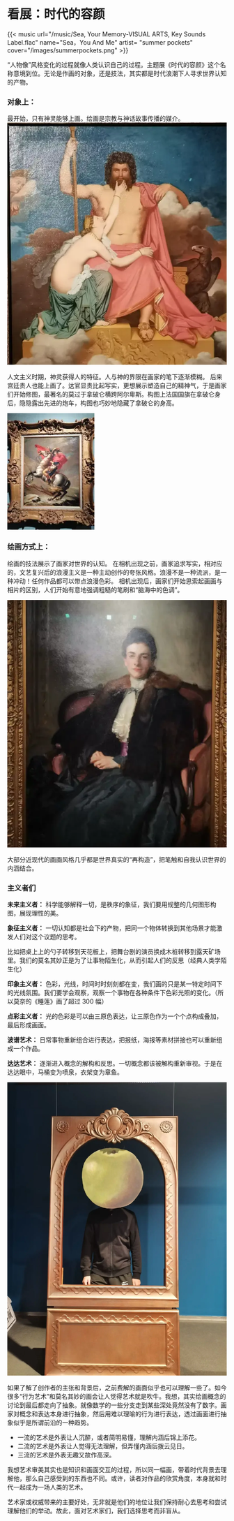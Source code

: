 # 看展：时代的容颜


{{< music url="/music/Sea, Your Memory-VISUAL ARTS, Key Sounds Label.flac" name="Sea，You And Me" artist= "summer pockets" cover="/images/summerpockets.png" >}} 



“人物像”风格变化的过程就像人类认识自己的过程。主题展《时代的容颜》这个名称意境到位。无论是作画的对象，还是技法，其实都是时代浪潮下人寻求世界认知的产物。

### 对象上：

最开始，只有神灵能够上画。绘画是宗教与神话故事传播的媒介。
![绘画是宗教与神话故事传播的媒介](/img/看展：时代的容颜.zh-cn-20240523104952423.webp)

人文主义时期，神灵获得人的特征。人与神的界限在画家的笔下逐渐模糊。
后来宫廷贵人也能上画了。达官显贵比起写实，更想展示塑造自己的精神气，于是画家们开始修图，最著名的莫过于拿破仑横跨阿尔卑斯。构图上法国国旗在拿破仑身后，隐隐露出先进的炮车，构图也巧妙地隐藏了拿破仑的身高。

![真实情况是骑的驴，特殊的位置也让拿破仑变得更加高](/img/看展：时代的容颜.zh-cn-20240523105040117.webp)

### 绘画方式上：

绘画的技法展示了画家对世界的认知。
在相机出现之前，画家追求写实，相对应的，文艺复兴后的浪漫主义是一种主动创作的夸张风格。浪漫不是一种流派，是一种冲动！任何作品都可以带点浪漫色彩。
相机出现后，画家们开始思索起画画与相片的区别，人们开始有意地强调粗糙的笔刷和“脑海中的色调”。

![其中包含独特的笔刷](/img/看展：时代的容颜.zh-cn-20240523105110495.webp)

大部分近现代的画画风格几乎都是世界真实的“再构造”，把笔触和自我认识世界的内涵结合。

### 主义者们

**未来主义者：**  科学能够解释一切，是秩序的象征，我们要用规整的几何图形构图，展现理性的美。

**象征主义者：** 一切认知都是社会下的产物，把同一个物体转换到其他场景才能激发人们对这个议题的思考。

比如把桌上上的勺子转移到天花板上，把舞台剧的演员换成木桩转移到露天矿场里。我们的莫名其妙正是为了让事物陌生化，从而引起人们的反思（经典人类学陌生化）

**印象主义者：**  色彩，光线，时间时时刻刻都在变，我们画的只是某一特定时间下的光线氛围。我们要学会观察，观察一个事物在各种条件下色彩光照的变化。（所以莫奈的《睡莲》画了超过 300 幅）

**点彩主义者：**   光的色彩是可以由三原色表达，让三原色作为一个个点构成叠加，最后形成画面。

**波谱艺术：** 日常事物重新组合进行表达，把报纸，海报等素材拼接也可以重新组成一个作品。

**达达艺术：** 逐渐进入概念的解构和反思。一切概念都该被解构重新审视。于是在达达眼中，马桶变为喷泉，衣架变为章鱼。

![在展馆化身达利的苹果——apple man](/img/看展：时代的容颜.zh-cn-20240523105140425.webp)

如果了解了创作者的主张和背景后，之前费解的画面似乎也可以理解一些了。如今很多“行为艺术”和莫名其妙的画会让人觉得艺术就是吹牛。我想，其实绘画概念的讨论到最后都走向了抽象。就像数学的一些分支走到某些深处竟然没有了数字。画家对概念和表达本身进行抽象，然后用难以理喻的行为进行表达，透过画面进行抽象似乎是所谓前沿的一种趋势。

- 一流的艺术是外表让人沉醉，或者简明易懂，理解内涵后锦上添花。
- 二流的艺术是外表让人觉得无法理解，但弄懂内涵后拨云见日。
- 三流的艺术是外表无趣又故作高深。

我想艺术审美其实也是知识和画面交互的过程，所以同一幅画，带着时代背景去理解他，那么自己感受到的东西也不同。或许，读者对作品的欣赏角度，本身就和时代一起成为一场人类的艺术。

艺术家或权威带来的主要好处，无非就是他们的地位让我们保持耐心去思考和尝试理解他们的举动。故此，面对艺术家们，我们选择思考而非盲从。
